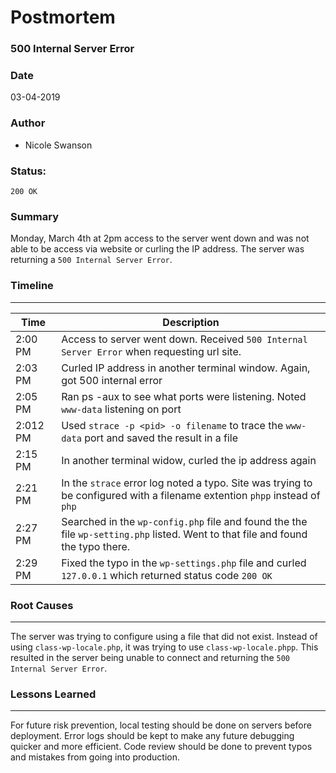 # Postmortem
### 500 Internal Server Error

### Date
03-04-2019

### Author
- Nicole Swanson

### Status:
`200 OK`

### Summary
Monday, March 4th at 2pm access to the server went down and was not able to be access via website or curling the IP address. The server was returning a `500 Internal Server Error`.

### Timeline
---
Time | Description
-----|-------------
2:00 PM | Access to server went down. Received `500 Internal Server Error` when requesting url site.
2:03 PM | Curled IP address in another terminal window. Again, got 500 internal error
2:05 PM | Ran ps -aux to see what ports were listening. Noted `www-data` listening on port
2:012 PM | Used `strace -p <pid> -o filename` to trace the `www-data` port and saved the result in a file
2:15 PM | In another terminal widow, curled the ip address again
2:21 PM | In the `strace` error log noted a typo. Site was trying to be configured with a filename extention `phpp` instead of `php`
2:27 PM | Searched in the `wp-config.php` file and found the the file `wp-setting.php` listed. Went to that file and found the typo there.
2:29 PM | Fixed the typo in the `wp-settings.php` file and curled `127.0.0.1` which returned status code `200 OK`


### Root Causes
---
The server was trying to configure using a file that did not exist. Instead of using `class-wp-locale.php`, it was trying to use `class-wp-locale.phpp`. This resulted in the server being unable to connect and returning the `500 Internal Server Error`.

### Lessons Learned
---
For future risk prevention, local testing should be done on servers before deployment.
Error logs should be kept to make any future debugging quicker and more efficient.
Code review should be done to prevent typos and mistakes from going into production.
